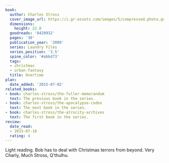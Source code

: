 ```yaml
---
book:
  author: Charles Stross
  cover_image_url: https://i.gr-assets.com/images/S/compressed.photo.goodreads.com/books/1327888718l/8420932._SX98_.jpg
  dimensions:
    height: 22.0
  goodreads: '8420932'
  pages: '30'
  publication_year: '2009'
  series: Laundry Files
  series_position: '3.5'
  spine_color: '#abbd73'
  tags:
  - christmas
  - urban-fantasy
  title: Overtime
plan:
  date_added: '2015-07-02'
related_books:
- book: charles-stross/the-fuller-memorandum
  text: The previous book in the series.
- book: charles-stross/the-apocalypse-codex
  text: The next book in the series.
- book: charles-stross/the-atrocity-archives
  text: The first book in the series.
review:
  date_read:
  - 2015-07-18
  rating: 4
---
```


Light reading. Bob has to deal with Christmas terrors from beyond. Very Charly, Much Stross, Q'thulhu.
